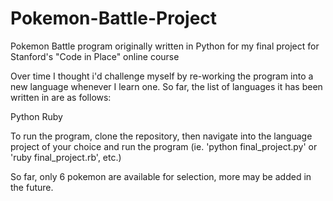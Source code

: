 # Pokemon-Battle-Project
Pokemon Battle program originally written in Python for my final project for Stanford's "Code in Place" online course

Over time I thought i'd challenge myself by re-working the program into a new language whenever I learn one. So far, the list of languages it has been written in are as follows:

Python
Ruby

To run the program, clone the repository, then navigate into the language project of your choice and run the program (ie. 'python final_project.py' or 'ruby final_project.rb', etc.)

So far, only 6 pokemon are available for selection, more may be added in the future.
